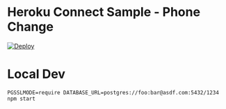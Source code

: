 # Heroku Connect Sample - Phone Change

[![Deploy](https://www.herokucdn.com/deploy/button.png)](https://heroku.com/deploy?template=https://github.com/paull10au/heroku-connect-phone-change)

# Local Dev

    PGSSLMODE=require DATABASE_URL=postgres://foo:bar@asdf.com:5432/1234 npm start
